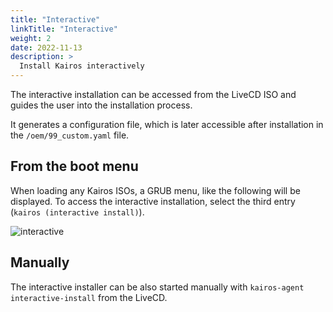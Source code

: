 ```yaml
---
title: "Interactive"
linkTitle: "Interactive"
weight: 2
date: 2022-11-13
description: >
  Install Kairos interactively
---
```


The interactive installation can be accessed from the LiveCD ISO and guides the user into the installation process.

It generates a configuration file, which is later accessible after installation in the `/oem/99_custom.yaml` file.

## From the boot menu

When loading any Kairos ISOs, a GRUB menu, like the following will be displayed. To access the interactive installation, select the third entry (`kairos (interactive install)`).

![interactive](https://user-images.githubusercontent.com/2420543/189219819-6b16d13d-c409-4b9b-889b-12792f800a08.gif)

## Manually

The interactive installer can be also started manually with `kairos-agent interactive-install` from the LiveCD.
